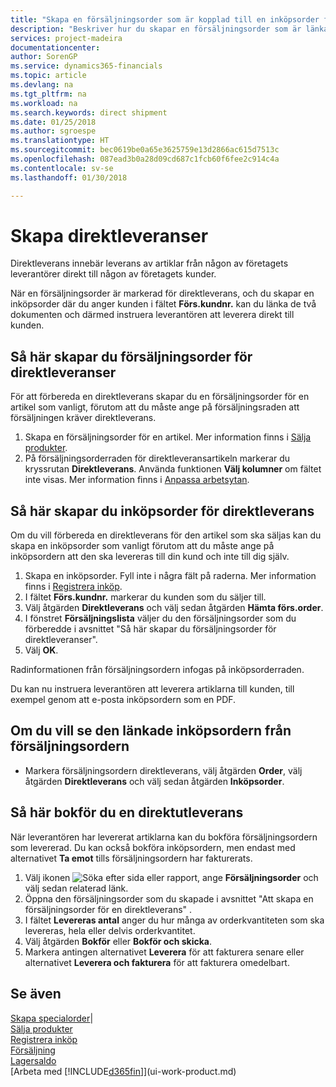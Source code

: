 ```yaml
---
title: "Skapa en försäljningsorder som är kopplad till en inköpsorder för en direktleverans | Microsoft Docs"
description: "Beskriver hur du skapar en försäljningsorder som är länkad till en inköpsorder för att tillåta leverans direkt från leverantören till kunden."
services: project-madeira
documentationcenter: 
author: SorenGP
ms.service: dynamics365-financials
ms.topic: article
ms.devlang: na
ms.tgt_pltfrm: na
ms.workload: na
ms.search.keywords: direct shipment
ms.date: 01/25/2018
ms.author: sgroespe
ms.translationtype: HT
ms.sourcegitcommit: bec0619be0a65e3625759e13d2866ac615d7513c
ms.openlocfilehash: 087ead3b0a28d09cd687c1fcb60f6fee2c914c4a
ms.contentlocale: sv-se
ms.lasthandoff: 01/30/2018

---
```

# <a name="make-drop-shipments"></a>Skapa direktleveranser
Direktleverans innebär leverans av artiklar från någon av företagets leverantörer direkt till någon av företagets kunder.

När en försäljningsorder är markerad för direktleverans, och du skapar en inköpsorder där du anger kunden i fältet **Förs.kundnr.** kan du länka de två dokumenten och därmed instruera leverantören att leverera direkt till kunden.

## <a name="to-create-a-sales-order-for-drop-shipment"></a>Så här skapar du försäljningsorder för direktleveranser
För att förbereda en direktleverans skapar du en försäljningsorder för en artikel som vanligt, förutom att du måste ange på försäljningsraden att försäljningen kräver direktleverans.

1. Skapa en försäljningsorder för en artikel. Mer information finns i [Sälja produkter](sales-how-sell-products.md).
2. På försäljningsorderraden för direktleveransartikeln markerar du kryssrutan **Direktleverans**. Använda funktionen **Välj kolumner** om fältet inte visas. Mer information finns i [Anpassa arbetsytan](ui-personalization-user.md).

## <a name="to-create-the-purchase-order-for-drop-shipment"></a>Så här skapar du inköpsorder för direktleverans
Om du vill förbereda en direktleverans för den artikel som ska säljas kan du skapa en inköpsorder som vanligt förutom att du måste ange på inköpsordern att den ska levereras till din kund och inte till dig själv.

1. Skapa en inköpsorder. Fyll inte i några fält på raderna. Mer information finns i [Registrera inköp](purchasing-how-record-purchases.md).
2. I fältet **Förs.kundnr.** markerar du kunden som du säljer till.
3. Välj åtgärden **Direktleverans** och välj sedan åtgärden **Hämta förs.order**.
4. I fönstret **Försäljningslista** väljer du den försäljningsorder som du förberedde i avsnittet "Så här skapar du försäljningsorder för direktleveranser".
5. Välj **OK**.

Radinformationen från försäljningsordern infogas på inköpsorderraden.

Du kan nu instruera leverantören att leverera artiklarna till kunden, till exempel genom att e-posta inköpsordern som en PDF.     

## <a name="to-view-the-linked-purchase-order-from-the-sales-order"></a>Om du vill se den länkade inköpsordern från försäljningsordern
* Markera försäljningsordern direktleverans, välj åtgärden **Order**, välj åtgärden **Direktleverans** och välj sedan åtgärden **Inköpsorder**.

## <a name="to-post-a-drop-shipment"></a>Så här bokför du en direktutleverans
När leverantören har levererat artiklarna kan du bokföra försäljningsordern som levererad. Du kan också bokföra inköpsordern, men endast med alternativet **Ta emot** tills försäljningsordern har fakturerats.

1. Välj ikonen ![Söka efter sida eller rapport](media/ui-search/search_small.png "Ikonen Söka efter sida eller rapport"), ange **Försäljningsorder** och välj sedan relaterad länk.
2. Öppna den försäljningsorder som du skapade i avsnittet "Att skapa en försäljningsorder för en direktleverans" .
3. I fältet **Levereras antal** anger du hur många av orderkvantiteten som ska levereras, hela eller delvis orderkvantitet.
4. Välj åtgärden **Bokför** eller **Bokför och skicka**.
5. Markera antingen alternativet **Leverera** för att fakturera senare eller alternativet **Leverera och fakturera** för att fakturera omedelbart.

## <a name="see-also"></a>Se även
[Skapa specialorder](sales-how-to-create-special-orders.md)|  
[Sälja produkter](sales-how-sell-products.md)  
[Registrera inköp](purchasing-how-record-purchases.md)  
[Försäljning](sales-manage-sales.md)  
[Lagersaldo](inventory-manage-inventory.md)  
[Arbeta med [!INCLUDE[d365fin](includes/d365fin_md.md)]](ui-work-product.md)

